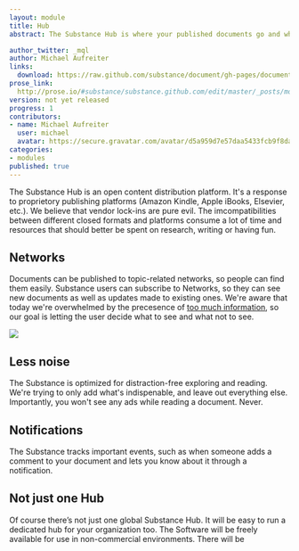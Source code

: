 ```yaml
---
layout: module
title: Hub
abstract: The Substance Hub is where your published documents go and where people can read them.

author_twitter: _mql
author: Michael Aufreiter
links:
  download: https://raw.github.com/substance/document/gh-pages/document.js
prose_link:
  http://prose.io/#substance/substance.github.com/edit/master/_posts/modules/0100-01-02-hub.md
version: not yet released
progress: 1
contributors:
- name: Michael Aufreiter
  user: michael
  avatar: https://secure.gravatar.com/avatar/d5a959d7e57daa5433fcb9f8da40be4b?d=https://a248.e.akamai.net/assets.github.com%2Fimages%2Fgravatars%2Fgravatar-140.png
categories:
- modules
published: true
---
```


The Substance Hub is an open content distribution platform. It's a response to proprietory publishing platforms (Amazon Kindle, Apple iBooks, Elsevier, etc.). We believe that vendor lock-ins are pure evil. The imcompatibilities between different closed formats and platforms consume a lot of time and resources that should better be spent on research, writing or having fun.

## Networks

Documents can be published to topic-related networks, so people can find them easily. Substance users can subscribe to Networks, so they can see new documents as well as updates made to existing ones. We're aware that today we're overwhelmed by the precesence of [too much information](http://en.wikipedia.org/wiki/Information_overload), so our goal is letting the user decide what to see and what not to see.

![](http://f.cl.ly/items/1I0q3L1U3d3O0U3p0J3Y/Screen%20Shot%202012-10-20%20at%209.56.34%20PM.png)


## Less noise

The Substance is optimized for distraction-free exploring and reading. We're trying to only add what's indispenable, and leave out everything else. Importantly, you won't see any ads while reading a document. Never.

## Notifications

The Substance tracks important events, such as when someone adds a comment to your document and lets you know about it through a notification.

## Not just one Hub

Of course there’s not just one global Substance Hub. It will be easy to run a dedicated hub for your organization too. The Software will be freely available for use in non-commercial environments. There will be 